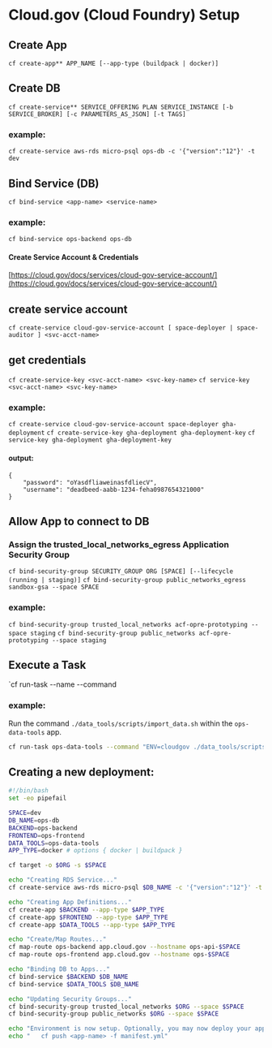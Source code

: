 # Cloud.gov (Cloud Foundry) Setup

## Create App
`cf create-app** APP_NAME [--app-type (buildpack | docker)]`


## Create DB
`cf create-service** SERVICE_OFFERING PLAN SERVICE_INSTANCE [-b SERVICE_BROKER] [-c PARAMETERS_AS_JSON] [-t TAGS]`


### example:
`cf create-service aws-rds micro-psql ops-db -c '{"version":"12"}' -t dev`

## Bind Service (DB)
`cf bind-service <app-name> <service-name>`

### example:
`cf bind-service ops-backend ops-db`

#### Create Service Account & Credentials
[https://cloud.gov/docs/services/cloud-gov-service-account/](https://cloud.gov/docs/services/cloud-gov-service-account/)

## create service account
`cf create-service cloud-gov-service-account [ space-deployer | space-auditor ] <svc-acct-name>`

## get credentials
`cf create-service-key <svc-acct-name> <svc-key-name>`
`cf service-key <svc-acct-name> <svc-key-name>`


### example:
`cf create-service cloud-gov-service-account space-deployer gha-deployment`
`cf create-service-key gha-deployment gha-deployment-key`
`cf service-key gha-deployment gha-deployment-key`

#### output:
```
{
    "password": "oYasdfliaweinasfdliecV",
 	"username": "deadbeed-aabb-1234-feha0987654321000"
}
```

## Allow App to connect to DB
### Assign the trusted_local_networks_egress Application Security Group
`cf bind-security-group SECURITY_GROUP ORG [SPACE] [--lifecycle (running | staging)]`
`cf bind-security-group public_networks_egress sandbox-gsa --space SPACE`


### example:
`cf bind-security-group trusted_local_networks acf-opre-prototyping --space staging`
`cf bind-security-group public_networks acf-opre-prototyping --space staging`


## Execute a Task
`cf run-task <app-name> --name <task-name> --command <command-to-run>

### example:
Run the command `./data_tools/scripts/import_data.sh` within the `ops-data-tools` app.
```bash
cf run-task ops-data-tools --command "ENV=cloudgov ./data_tools/scripts/import_data.sh" --name load_sample_data
```



## Creating a new deployment:
```bash
#!/bin/bash
set -eo pipefail

SPACE=dev
DB_NAME=ops-db
BACKEND=ops-backend
FRONTEND=ops-frontend
DATA_TOOLS=ops-data-tools
APP_TYPE=docker # options { docker | buildpack }

cf target -o $ORG -s $SPACE

echo "Creating RDS Service..."
cf create-service aws-rds micro-psql $DB_NAME -c '{"version":"12"}' -t $SPACE

echo "Creating App Definitions..."
cf create-app $BACKEND --app-type $APP_TYPE
cf create-app $FRONTEND --app-type $APP_TYPE
cf create-app $DATA_TOOLS --app-type $APP_TYPE

echo "Create/Map Routes..."
cf map-route ops-backend app.cloud.gov --hostname ops-api-$SPACE
cf map-route ops-frontend app.cloud.gov --hostname ops-$SPACE

echo "Binding DB to Apps..."
cf bind-service $BACKEND $DB_NAME
cf bind-service $DATA_TOOLS $DB_NAME

echo "Updating Security Groups..."
cf bind-security-group trusted_local_networks $ORG --space $SPACE
cf bind-security-group public_networks $ORG --space $SPACE

echo "Environment is now setup. Optionally, you may now deploy your apps via:"
echo "   cf push <app-name> -f manifest.yml"
```
